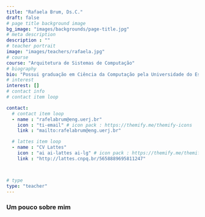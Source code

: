 ```yaml
---
title: "Rafaela Brum, Ds.C."
draft: false
# page title background image
bg_image: "images/backgrounds/page-title.jpg"
# meta description
description : ""
# teacher portrait
image: "images/teachers/rafaela.jpg"
# course
course: "Arquitetura de Sistemas de Computação"
# biography
bio: "Possui graduação em Ciência da Computação pela Universidade do Estado do Rio de Janeiro(2017) e mestrado em Ciências Computacionais pela Universidade do Estado do Rio de Janeiro(2019). Atualmente é  Revisor de periódico da Future Generation Computer Systems, Revisor de periódico da The Journal of Supercomputing e Revisor de periódico da Journal of Parallel and Distributed Computing"
# interest
interest: []
# contact info 
# contact item loop

contact:
  # contact item loop
  - name : "rafelabrum@eng.uerj.br"
    icon : "ti-email" # icon pack : https://themify.me/themify-icons
    link : "mailto:rafelabrum@eng.uerj.br"

  # lattes item loop
  - name : "CV Lattes"
    icon : "ai ai-lattes ai-lg" # icon pack : https://themify.me/themify-icons
    link : "http://lattes.cnpq.br/5658889695811247"



# type
type: "teacher"
---
```


### Um pouco sobre mim


